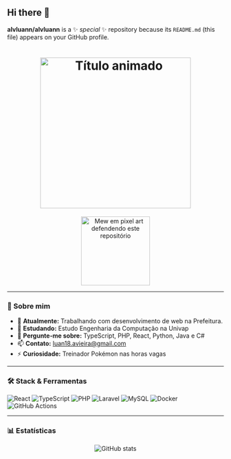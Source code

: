 ## Hi there 👋


**alvluann/alvluann** is a ✨ _special_ ✨ repository because its `README.md` (this file) appears on your GitHub profile.

<h1 align="center">
  <img src="assets/title.gif" alt="Título animado" width="350" />
</h1>


<p align="center">
  <img src="https://media.tenor.com/8PlnT9rtCScAAAAj/mew-pokemon.gif"
       width="160"
       alt="Mew em pixel art defendendo este repositório">
</p>

---

### 🚀 Sobre mim
- 🔭 **Atualmente:** Trabalhando com desenvolvimento de web na Prefeitura. 
- 🌱 **Estudando:** Estudo Engenharia da Computação na Univap  
- 💬 **Pergunte‑me sobre:** TypeScript, PHP, React, Python, Java e C# 
- 📫 **Contato:** luan18.avieira@gmail.com  
- ⚡ **Curiosidade:** Treinador Pokémon nas horas vagas  

---

### 🛠️ Stack & Ferramentas
![React](https://img.shields.io/badge/-React-20232A?style=flat&logo=react)
![TypeScript](https://img.shields.io/badge/-TypeScript-3178C6?style=flat&logo=typescript&logoColor=white)
![PHP](https://img.shields.io/badge/-PHP-777BB4?style=flat&logo=php&logoColor=white)
![Laravel](https://img.shields.io/badge/-Laravel-FF2D20?style=flat&logo=laravel&logoColor=white)
![MySQL](https://img.shields.io/badge/-MySQL-4479A1?style=flat&logo=mysql&logoColor=white)
![Docker](https://img.shields.io/badge/-Docker-2496ED?style=flat&logo=docker&logoColor=white)
![GitHub Actions](https://img.shields.io/badge/-GitHub%20Actions-2088FF?style=flat&logo=github-actions&logoColor=white)

---

### 📊 Estatísticas
<p align="center">
  <img src="https://github-readme-stats.vercel.app/api?username=alvluann&show_icons=true&theme=default"
       alt="GitHub stats">
</p>


